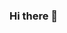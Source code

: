 ### Hi there 👋

<!--
**jmcclung3509/jmcclung3509** is a ✨ _special_ ✨ repository because its `README.md` (this file) appears on your GitHub profile.

Here are some ideas to get you started:

- 🔭 I’m currently working on a React trivia game.
- 🌱 I’m currently learning Node, MongoDB, Express, Angular and React.
- 👯 I’m looking to collaborate on a React Project.
- 💬 Ask me about anything. I love to connect.
- 📫 How to reach me: email or linkedin.
- 📘 I'm currently reading: Think Like a Programmer by V. Anton Spraul and Apples Never Fall by Liane Moriarty
- ⚡ Fun fact: My two favorite foods are sweet potatoes and peanut butter, but not usually together 😀
-->
